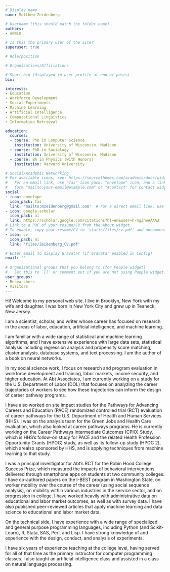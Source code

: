 ```yaml
---
# Display name
name: Matthew Zeidenberg

# Username (this should match the folder name)
authors:
- admin

# Is this the primary user of the site?
superuser: true

# Role/position

# Organizations/Affiliations

# Short bio (displayed in user profile at end of posts)
bio: 

interests:
- Education 
- Workforce Development 
- Social Experiments
- Machine Learning
- Artificial Intelligence
- Computational Linguistics
- Information Retrieval

education:
  courses:
  - course: PhD in Computer Science
    institution: University of Wisconsin, Madison
  - course: PhD in Sociology
    institution: University of Wisconsin, Madison
  - course: BA in Physics (with Honors)
    institution: Harvard University 

# Social/Academic Networking
# For available icons, see: https://sourcethemes.com/academic/docs/widgets/#icons
#   For an email link, use "fas" icon pack, "envelope" icon, and a link in the
#   form "mailto:your-email@example.com" or "#contact" for contact widget.
social:
- icon: envelope
  icon_pack: fas
  link: 'mailto:mzeidenberg@gmail.com'  # For a direct email link, use "mailto:test@example.org".
- icon: google-scholar
  icon_pack: ai
  link: https://scholar.google.com/citations?hl=en&user=h-mgZnwAAAAJ
# Link to a PDF of your resume/CV from the About widget.
# To enable, copy your resume/CV to `static/files/cv.pdf` and uncomment the lines below.  
- icon: cv
  icon_pack: ai
  link: 'files/Zeidenberg_CV.pdf'

# Enter email to display Gravatar (if Gravatar enabled in Config)
email: ""
  
# Organizational groups that you belong to (for People widget)
#   Set this to `[]` or comment out if you are not using People widget.  
user_groups:
- Researchers
- Visitors
---
```


Hi! Welcome to my personal web site. 
I live in Brooklyn, New York with my wife and daughter. I was born in 
New York City and grew up in Teaneck, New Jersey.

I am a scientist, scholar, and writer whose career has focused on 
research in the areas of labor, education, artificial intelligence, and machine
learning.

I am familiar with a wide range of statistical and machine learning algorithms, 
and I have extensive experience with large data sets, statistical analysis 
including regression analysis and propensity score matching, cluster analysis,
database systems, and text processing. I am the author of a book on 
neural networks.

In my social science work, I focus on research and program evaluation in workforce development and 
training, labor markets, income security, and higher education. At Abt Associates, I am currently working on a 
study for the U.S. Department of Labor (DOL) that focuses on analyzing the career trajectories 
of workers to see how these trajectories can inform the design of career pathway programs. 

I have also worked on site impact studies for the Pathways for Advancing Careers and Education 
(PACE) randomized controlled trial (RCT) evaluation of career pathways for the U.S. 
Department of Health and Human Services (HHS). I was on the analysis team for the Green Jobs 
and Health Care evaluation, which also looked at career pathways programs. He is 
currently working on the Career Pathways Intermediate Outcomes (CPIO) Study, 
which is HHS’s follow-on study for PACE and the related Health Profession Opportunity Grants 
(HPOG) study, as well as its follow-up study (HPOG 2), which arealso sponsored by HHS, 
and is applying techniques from machine learning to that study. 

I was a principal investigator for Abt’s RCT for the Robin Hood College Success Prize, 
which measured the impacts of behavioral interventions delivered through smartphone apps 
on students at two community colleges. I have co-authored papers on the I-BEST program in 
Washington State, on worker mobility over the course of the career 
(using social sequence analysis), on mobility within various industries 
in the service sector, and on progression in college. I have worked heavily 
with administrative data on educational and labor market outcomes, as well 
as with survey data. I have also published peer-reviewed articles that apply 
machine learning and data science to educational and labor market data.

On the technical side, I have experience with a wide range of specialized and general purpose 
programming languages, including Python (and Scikit-Learn), R, Stata, 
SAS, Perl, and Lisp. I have strong knowledge of and experience with the design, 
conduct, and analysis of experiments.

I have six years of experience teaching at the college level, having served for all of that 
time as the primary instructor for computer programming classes. I also taught an artificial
intelligence class and assisted in a class on natural language processing.
